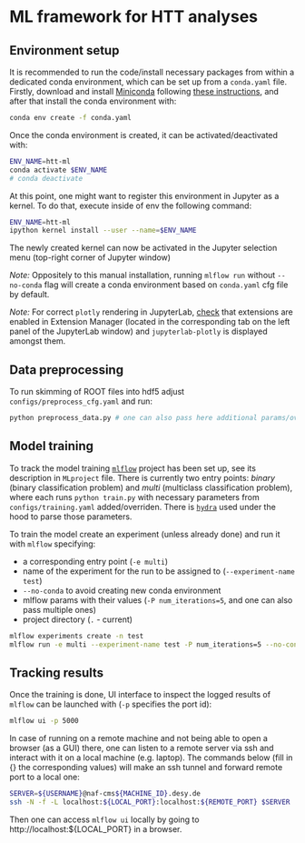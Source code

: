 # ML framework for HTT analyses

## Environment setup
It is recommended to run the code/install necessary packages from within a dedicated conda environment, which can be set up from a `conda.yaml` file. Firstly, download and install [Miniconda](https://docs.conda.io/en/latest/miniconda.html) following [these instructions](https://conda.io/projects/conda/en/latest/user-guide/install/index.html), and after that install the conda environment with:
```bash
conda env create -f conda.yaml
```

Once the conda environment is created, it can be activated/deactivated with:
```bash
ENV_NAME=htt-ml
conda activate $ENV_NAME
# conda deactivate
```

At this point, one might want to register this environment in Jupyter as a kernel. To do that, execute inside of env the following command:
```bash
ENV_NAME=htt-ml
ipython kernel install --user --name=$ENV_NAME
```
The newly created kernel can now be activated in the Jupyter selection menu (top-right corner of Jupyter window)

_Note:_ Oppositely to this manual installation, running `mlflow run` without `--no-conda` flag will create a conda environment based on `conda.yaml` cfg file by default.

_Note:_ For correct `plotly` rendering in JupyterLab, [check](https://plotly.com/python/troubleshooting/#jupyterlab-problems) that extensions are enabled in Extension Manager (located in the corresponding tab on the left panel of the JupyterLab window) and `jupyterlab-plotly` is displayed amongst them.   

## Data preprocessing
To run skimming of ROOT files into hdf5 adjust `configs/preprocess_cfg.yaml` and run:
```bash
python preprocess_data.py # one can also pass here additional params/override existing ones, see hydra docs for details
```

## Model training
To track the model training [`mlflow`](https://mlflow.org/docs/latest/index.html) project has been set up, see its description in `MLproject` file. There is currently two entry points: _binary_ (binary classification problem) and _multi_ (multiclass classification problem), where each runs `python train.py` with necessary parameters from `configs/training.yaml` added/overriden. There is [`hydra`](https://hydra.cc/docs/intro) used under the hood to parse those parameters.  

To train the model create an experiment (unless already done) and run it with `mlflow` specifying:
*  a corresponding entry point (`-e multi`)
*  name of the experiment for the run to be assigned to (`--experiment-name test`)
*  `--no-conda` to avoid creating new conda environment
*  mlflow params with their values (`-P num_iterations=5`, and one can also pass multiple ones)
*  project directory (`.` - current)

```bash
mlflow experiments create -n test
mlflow run -e multi --experiment-name test -P num_iterations=5 --no-conda .
```

## Tracking results
Once the training is done, UI interface to inspect the logged results of `mlflow` can be launched with (`-p` specifies the port id):
```bash
mlflow ui -p 5000
```

In case of running on a remote machine and not being able to open a browser (as a GUI) there, one can listen to a remote server via ssh and interact with it on a local machine (e.g. laptop). The commands below (fill in {} the corresponding values) will make an ssh tunnel and forward remote port to a local one:
```bash
SERVER=${USERNAME}@naf-cms${MACHINE_ID}.desy.de
ssh -N -f -L localhost:${LOCAL_PORT}:localhost:${REMOTE_PORT} $SERVER
```

Then one can access `mlflow ui` locally by going to http://localhost:${LOCAL_PORT} in a browser.
